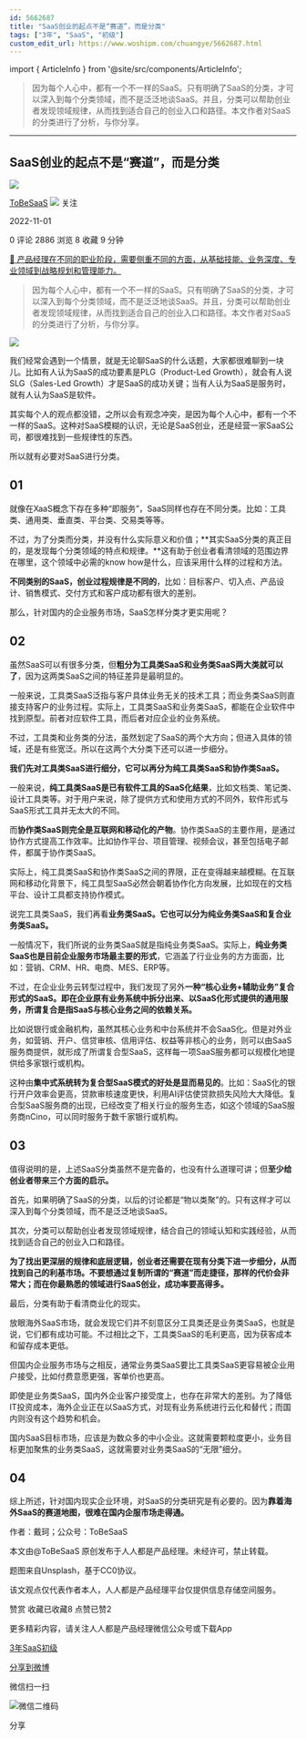 ```yaml
---
id: 5662687
title: "SaaS创业的起点不是“赛道”，而是分类"
tags: ["3年", "SaaS", "初级"]
custom_edit_url: https://www.woshipm.com/chuangye/5662687.html
---
```

import { ArticleInfo } from '@site/src/components/ArticleInfo';

<ArticleInfo
    author="ToBeSaaS"
    authorLink="https://www.woshipm.com/u/1341134"
    published="2022-11-01"
    views={2886}
    comments={0}
    collects={8}
/>

> 因为每个人心中，都有一个不一样的SaaS。只有明确了SaaS的分类，才可以深入到每个分类领域，而不是泛泛地谈SaaS。并且，分类可以帮助创业者发现领域规律，从而找到适合自己的创业入口和路径。本文作者对SaaS的分类进行了分析，与你分享。

---

## SaaS创业的起点不是“赛道”，而是分类

[![](https://static.qidianla.com/woshipm_def_head_1.jpg?imageView2/1/w/72/h/72/q/100)](https://www.woshipm.com/u/1341134)

[ToBeSaaS](https://www.woshipm.com/u/1341134) ![](https://static.woshipm.com/tag/1101_1@2x.png) 关注

2022-11-01

0 评论 2886 浏览 8 收藏 9 分钟

[🔗 产品经理在不同的职业阶段，需要侧重不同的方面，从基础技能、业务深度、专业领域到战略规划和管理能力。](https://ke.qidianla.com/courses/90pm)

> 因为每个人心中，都有一个不一样的SaaS。只有明确了SaaS的分类，才可以深入到每个分类领域，而不是泛泛地谈SaaS。并且，分类可以帮助创业者发现领域规律，从而找到适合自己的创业入口和路径。本文作者对SaaS的分类进行了分析，与你分享。

![](https://image.woshipm.com/wp-files/2022/10/vjg8TRBDM58cdFRYeqOC.jpg)

我们经常会遇到一个情景，就是无论聊SaaS的什么话题，大家都很难聊到一块儿。比如有人认为SaaS的成功要素是PLG（Product-Led Growth），就会有人说SLG（Sales-Led Growth）才是SaaS的成功关键；当有人认为SaaS是服务时，就有人认为SaaS是软件。

其实每个人的观点都没错，之所以会有观念冲突，是因为每个人心中，都有一个不一样的SaaS。这种对SaaS模糊的认识，无论是SaaS创业，还是经营一家SaaS公司，都很难找到一些规律性的东西。

所以就有必要对SaaS进行分类。

## 01

就像在XaaS概念下存在多种“即服务”，SaaS同样也存在不同分类。比如：工具类、通用类、垂直类、平台类、交易类等等。

不过，为了分类而分类，并没有什么实际意义和价值；**其实SaaS分类的真正目的，是发现每个分类领域的特点和规律。**这有助于创业者看清领域的范围边界在哪里，这个领域中必需的know how是什么，应该采用什么样的过程和方法。

**不同类别的SaaS，创业过程规律是不同的**，比如：目标客户、切入点、产品设计、销售模式、交付方式和客户成功都有很大的差别。

那么，针对国内的企业服务市场，SaaS怎样分类才更实用呢？

## 02

虽然SaaS可以有很多分类，但**粗分为工具类SaaS和业务类SaaS两大类就可以了**，因为这两类SaaS之间的特征差异是最明显的。

一般来说，工具类SaaS泛指与客户具体业务无关的技术工具；而业务类SaaS则直接支持客户的业务过程。实际上，工具类SaaS和业务类SaaS，都能在企业软件中找到原型。前者对应软件工具，而后者对应企业的业务系统。

不过，工具类和业务类的分法，虽然划定了SaaS的两个大方向；但进入具体的领域，还是有些宽泛。所以在这两个大分类下还可以进一步细分。

**我们先对工具类SaaS进行细分，它可以再分为纯工具类SaaS和协作类SaaS。**

一般来说，**纯工具类SaaS是已有软件工具的SaaS化结果**，比如文档类、笔记类、设计工具类等。对于用户来说，除了提供方式和使用方式的不同外，软件形式与SaaS形式工具并无太大的不同。

而**协作类SaaS则完全是互联网和移动化的产物**。协作类SaaS的主要作用，是通过协作方式提高工作效率。比如协作平台、项目管理、视频会议，甚至包括电子邮件，都属于协作类SaaS。

实际上，纯工具类SaaS和协作类SaaS之间的界限，正在变得越来越模糊。在互联网和移动化背景下，纯工具型SaaS必然会朝着协作化方向发展，比如现在的文档平台、设计工具都支持协作模式。

说完工具类SaaS，我们再看**业务类SaaS。它也可以分为纯业务类SaaS和复合业务类SaaS。**

一般情况下，我们所说的业务类SaaS就是指纯业务类SaaS。实际上，**纯业务类SaaS也是目前企业服务市场最主要的形式**，它涵盖了行业业务的方方面面，比如：营销、CRM、HR、电商、MES、ERP等。

不过，在企业业务云转型过程中，我们发现了另外**一种“核心业务+辅助业务”复合形式的SaaS。即在企业原有业务系统中拆分出来、以SaaS化形式提供的通用服务，所谓复合是指SaaS与核心业务之间的依赖关系。**

比如说银行或金融机构，虽然其核心业务和中台系统并不会SaaS化。但是对外业务，如营销、开户、信贷审核、信用评估、权益等非核心的业务，则可以由SaaS服务商提供，就形成了所谓复合型SaaS，这样每一项SaaS服务都可以规模化地提供给多家银行或机构。

这种由**集中式系统转为复合型SaaS模式的好处是显而易见的**。比如：SaaS化的银行开户效率会更高，贷款审核速度更快，利用AI评估使贷款损失风险大大降低。复合型SaaS服务商的出现，已经改变了相关行业的服务生态，如这个领域的SaaS服务商nCino，可以同时服务于数千家银行或机构。

## 03

值得说明的是，上述SaaS分类虽然不是完备的，也没有什么道理可讲；但**至少给创业者带来三个方面的启示。**

首先，如果明确了SaaS的分类，以后的讨论都是“物以类聚”的。只有这样才可以深入到每个分类领域，而不是泛泛地谈SaaS。

其次，分类可以帮助创业者发现领域规律，结合自己的领域认知和实践经验，从而找到适合自己的创业入口和路径。

**为了找出更深层的规律和底层逻辑，创业者还需要在现有分类下进一步细分，从而找到自己的利基市场。不要想通过复制所谓的“赛道”而走捷径，那样的代价会非常大；而在你最熟悉的领域进行SaaS创业，成功率要高得多。**

最后，分类有助于看清商业化的现实。

放眼海外SaaS市场，就会发现它们并不刻意区分工具类还是业务类SaaS，也就是说，它们都有成功可能。不过相比之下，工具类SaaS的毛利更高，因为获客成本和留存成本更低。

但国内企业服务市场与之相反，通常业务类SaaS要比工具类SaaS更容易被企业用户接受，比如付费意愿更强，客单价也更高。

即使是业务类SaaS，国内外企业客户接受度上，也存在非常大的差别。为了降低IT投资成本，海外企业正在以SaaS方式，对现有业务系统进行云化和替代；而国内则没有这个趋势和机会。

国内SaaS目标市场，应该是为数众多的中小企业。这就需要颗粒度更小，业务目标更加聚焦的业务类SaaS，这就需要对业务类SaaS的“无限”细分。

## 04

综上所述，针对国内现实企业环境，对SaaS的分类研究是有必要的。因为**靠着海外SaaS的赛道地图，很难在国内企服市场走得通。**

作者：戴珂；公众号：ToBeSaaS

本文由@ToBeSaaS 原创发布于人人都是产品经理。未经许可，禁止转载。

题图来自Unsplash，基于CC0协议。

该文观点仅代表作者本人，人人都是产品经理平台仅提供信息存储空间服务。

赞赏 收藏已收藏8 点赞已赞2

更多精彩内容，请关注人人都是产品经理微信公众号或下载App

[3年](https://www.woshipm.com/tag/3%e5%b9%b4)[SaaS](https://www.woshipm.com/tag/saas)[初级](https://www.woshipm.com/tag/%e5%88%9d%e7%ba%a7)

[分享到微博](https://service.weibo.com/share/share.php?appkey=2775287854&title=SaaS创业的起点不是“赛道”，而是分类&url=https://www.woshipm.com/chuangye/5662687.html&pic=https://image.woshipm.com/wp-files/2022/10/vjg8TRBDM58cdFRYeqOC.jpg)

微信扫一扫

![微信二维码](https://api.pwmqr.com/qrcode/create/?url=https://www.woshipm.com/chuangye/5662687.html)

分享
